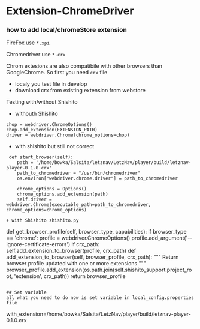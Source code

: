 # Extension-ChromeDriver
### how to add local/chromeStore extension
 
FireFox use ```*.xpi```

Chromedriver use ```*.crx ```

Chrom extesions are also compatibile with other browsers than GoogleChrome. So first you need ```crx``` file

+ localy you test file in develop
+ download crx from existing extension from webstore

Testing with/without Shishito
 
+ withouth Shishito
```
chop = webdriver.ChromeOptions()
chop.add_extension(EXTENSION_PATH)
driver = webdriver.Chrome(chrome_options=chop)
```



+ with shishito but still not correct
```
 def start_browser(self):
    path = '/home/bowka/Salsita/letznav/LetzNav/player/build/letznav-player-0.1.0.crx'
    path_to_chromedriver = "/usr/bin/chromedriver"
    os.environ["webdriver.chrome.driver"] = path_to_chromedriver
    
    chrome_options = Options()
    chrome_options.add_extension(path)
    self.driver = webdriver.Chrome(executable_path=path_to_chromedriver, chrome_options=chrome_options)

+ with Shishito shishito.py
 ```
def get_browser_profile(self, browser_type, capabilities):
    if browser_type == 'chrome':
        profile = webdriver.ChromeOptions()
        profile.add_argument('--ignore-certificate-errors')
        if crx_path:
            self.add_extension_to_browser(profile, crx_path)
def add_extension_to_browser(self, browser_profile, crx_path):
    """ Return browser profile updated with one or more extensions """
    browser_profile.add_extension(os.path.join(self.shishito_support.project_root, 'extension', crx_path))
    return browser_profile
```

## Set variable
all what you need to do now is set variable in local_config.properties file
 ```
 with_extension=/home/bowka/Salsita/LetzNav/player/build/letznav-player-0.1.0.crx
 ```